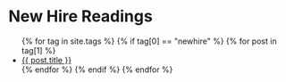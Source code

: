 <!-- Google tag (gtag.js) -->
<script async src="https://www.googletagmanager.com/gtag/js?id=G-GB6DWWMD6X"></script>
<script>
  window.dataLayer = window.dataLayer || [];
  function gtag(){dataLayer.push(arguments);}
  gtag('js', new Date());

  gtag('config', 'G-GB6DWWMD6X');
</script>

# New Hire Readings
<ul>
  {% for tag in site.tags %}
    {% if tag[0] == "newhire" %}
      {% for post in tag[1] %}
        <li>
          <a href="{{ post.url }}">{{ post.title }}</a>
        </li>
      {% endfor %}
    {% endif %}
  {% endfor %}
</ul>
